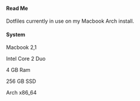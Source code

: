 #### Read Me ####

Dotfiles currently in use on my Macbook Arch install. 

#### System ####
Macbook 2,1

Intel Core 2 Duo

4 GB Ram

256 GB SSD

Arch x86_64

